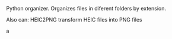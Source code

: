 Python organizer.
Organizes files in diferent folders by extension.

Also can: HEIC2PNG transform HEIC files into PNG files

a
